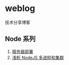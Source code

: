 # weblog
技术分享博客

## Node 系列

1. [服务器部署](./Node%20系列/服务器部署.md)
2. [浅析 NodeJS 多进程和集群](./Node%20系列/浅析%20NodeJS%20多进程和集群.md)
